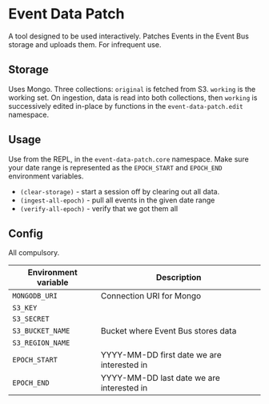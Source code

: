 # Event Data Patch

A tool designed to be used interactively. Patches Events in the Event Bus storage and uploads them. For infrequent use.

## Storage

Uses Mongo. Three collections: `original` is fetched from S3. `working` is the working set. On ingestion, data is read into both collections, then `working` is successively edited in-place by functions in the `event-data-patch.edit` namespace.

## Usage

Use from the REPL, in the `event-data-patch.core` namespace. Make sure your date range is represented as the `EPOCH_START` and `EPOCH_END` environment variables.

 - `(clear-storage)` - start a session off by clearing out all data.
 - `(ingest-all-epoch)` - pull all events in the given date range
 - `(verify-all-epoch)` - verify that we got them all


## Config

All compulsory.

| Environment variable | Description                                |
|----------------------|--------------------------------------------|
| `MONGODB_URI`        | Connection URI for Mongo                   |
| `S3_KEY`             |                                            |
| `S3_SECRET`          |                                            |
| `S3_BUCKET_NAME`     | Bucket where Event Bus stores data         |
| `S3_REGION_NAME`     |                                            |
| `EPOCH_START`        | YYYY-MM-DD first date we are interested in |
| `EPOCH_END`          | YYYY-MM-DD last date we are interested in  |
